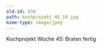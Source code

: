 ```yaml
---
old-id: 434
path: kochprojekt_45_10.jpg
mime-type: image/jpeg
---
```

Kochprojekt Woche 45:
Braten fertig
